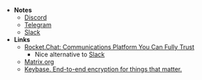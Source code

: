 - **Notes**
	- [Discord](Discord.md)
	- [Telegram](Apps/Telegram.md)
	- [Slack](Slack.md)
- **Links**
	- [Rocket.Chat: Communications Platform You Can Fully Trust](https://rocket.chat)
		- Nice alternative to [Slack](Slack.md)
	- [Matrix.org](https://matrix.org)
	- [Keybase. End-to-end encryption for things that matter.](https://keybase.io/)